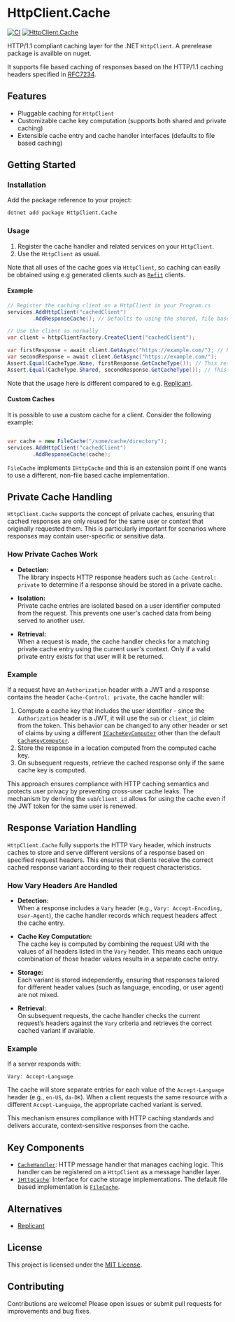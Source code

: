 # HttpClient.Cache

[![CI](https://github.com/rmja/HttpClient.Cache/actions/workflows/ci.yaml/badge.svg)](https://github.com/rmja/HttpClient.Cache/actions/workflows/ci.yml)
[![HttpClient.Cache](https://img.shields.io/nuget/vpre/HttpClient.Cache.svg)](https://www.nuget.org/packages/HttpClient.Cache)

HTTP/1.1 compliant caching layer for the .NET `HttpClient`.
A prerelease package is availble on nuget.

It supports file based caching of responses based on the HTTP/1.1 caching headers specified in [RFC7234](https://tools.ietf.org/html/rfc7234).

## Features

- Pluggable caching for `HttpClient`
- Customizable cache key computation (supports both shared and private caching)
- Extensible cache entry and cache handler interfaces (defaults to file based caching)

## Getting Started

### Installation

Add the package reference to your project:

```sh
dotnet add package HttpClient.Cache
```

### Usage

1. Register the cache handler and related services on your `HttpClient`.
2. Use the `HttpClient` as usual.

Note that all uses of the cache goes via `HttpClient`, so caching can easily be obtained using e.g generated clients such as [`Refit`](https://github.com/reactiveui/refit) clients.

#### Example

```csharp
// Register the caching client on a HttpClient in your Program.cs
services.AddHttpClient("cachedClient")
        .AddResponseCache(); // Defaults to using the shared, file based cache.

// Use the client as normally
var client = httpClientFactory.CreateClient("cachedClient");

var firstResponse = await client.GetAsync("https://example.com/"); // Returns a "non-private" Cache-Control header
var secondResponse = await client.GetAsync("https://example.com/");
Assert.Equal(CacheType.None, firstResponse.GetCacheType()); // This response was not obtained from cache.
Assert.Equal(CacheType.Shared, secondResponse.GetCacheType()); // This response was obtained from the shared (not private) cache.
```

Note that the usage here is different compared to e.g. [Replicant](https://github.com/SimonCropp/Replicant).

#### Custom Caches
It is possible to use a custom cache for a client. Consider the following example:

```csharp

var cache = new FileCache("/some/cache/directory");
services.AddHttpClient("cachedClient")
        .AddResponseCache(cache);
```

`FileCache` implements `IHttpCache` and this is an extension point if one wants to use a different, non-file based cache implementation.

## Private Cache Handling

`HttpClient.Cache` supports the concept of private caches, ensuring that cached responses are only reused for the same user or context that originally requested them.
This is particularly important for scenarios where responses may contain user-specific or sensitive data.

### How Private Caches Work

- **Detection:**  
  The library inspects HTTP response headers such as `Cache-Control: private` to determine if a response should be stored in a private cache.

- **Isolation:**  
  Private cache entries are isolated based on a user identifier computed from the request. This prevents one user's cached data from being served to another user.

- **Retrieval:**  
  When a request is made, the cache handler checks for a matching private cache entry using the current user's context. Only if a valid private entry exists for that user will it be returned.

### Example

If a request have an `Authorization` header with a JWT and a response contains the header `Cache-Control: private`, the cache handler will:

1. Compute a cache key that includes the user identifier - since the `Authorization` header is a JWT, it will use the `sub` or `client_id` claim from the token. This behavior can be changed to any other header or set of claims by using a different [`ICacheKeyComputer`](src/HttpClient.Cache/ICacheKeyComputer.cs) other than the default [`CacheKeyComputer`](src/HttpClient.Cache/CacheKeyComputer.cs).
2. Store the response in a location computed from the computed cache key.
3. On subsequent requests, retrieve the cached response only if the same cache key is computed.

This approach ensures compliance with HTTP caching semantics and protects user privacy by preventing cross-user cache leaks.
The mechanism by deriving the `sub`/`client_id` allows for using the cache even if the JWT token for the same user is renewed.

## Response Variation Handling

`HttpClient.Cache` fully supports the HTTP `Vary` header, which instructs caches to store and serve different versions of a response based on specified request headers. This ensures that clients receive the correct cached response variant according to their request characteristics.

### How Vary Headers Are Handled

- **Detection:**  
  When a response includes a `Vary` header (e.g., `Vary: Accept-Encoding, User-Agent`), the cache handler records which request headers affect the cache entry.

- **Cache Key Computation:**  
  The cache key is computed by combining the request URI with the values of all headers listed in the `Vary` header. This means each unique combination of those header values results in a separate cache entry.

- **Storage:**  
  Each variant is stored independently, ensuring that responses tailored for different header values (such as language, encoding, or user agent) are not mixed.

- **Retrieval:**  
  On subsequent requests, the cache handler checks the current request’s headers against the `Vary` criteria and retrieves the correct cached variant if available.

### Example

If a server responds with:

```
Vary: Accept-Language
```

The cache will store separate entries for each value of the `Accept-Language` header (e.g., `en-US`, `da-DK`). When a client requests the same resource with a different `Accept-Language`, the appropriate cached variant is served.

This mechanism ensures compliance with HTTP caching standards and delivers accurate, context-sensitive responses from the cache.

## Key Components

- [`CacheHandler`](src/HttpClient.Cache/CacheHandler.cs): HTTP message handler that manages caching logic. This handler can be registered on a `HttpClient` as a message handler layer.
- [`IHttpCache`](src/HttpClient.Cache/IHttpCache.cs): Interface for cache storage implementations. The default file based implementation is [`FileCache`](src/HttpClient.Cache/Files/FileCache.cs).

## Alternatives

* [Replicant](https://github.com/SimonCropp/Replicant)

## License

This project is licensed under the [MIT License](LICENSE).

## Contributing

Contributions are welcome! Please open issues or submit pull requests for improvements and bug fixes.
